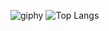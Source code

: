 ![giphy](https://github.com/andrewylies/andrewylies/assets/103019336/51302329-89b3-4447-a252-2fb162bef14f)
![Top Langs](https://github-readme-stats.vercel.app/api/top-langs/?username=andrewylies&layout=compact)
